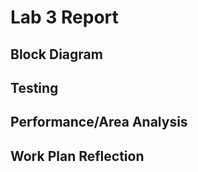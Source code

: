# Lab 3 Report

## Block Diagram

## Testing

## Performance/Area Analysis

## Work Plan Reflection
